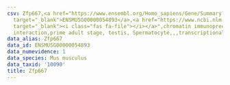 ```yaml
---
csv: Zfp667,<a href="https://www.ensembl.org/Homo_sapiens/Gene/Summary?db=core;g=ENSMUSG00000054893"
  target="_blank">ENSMUSG00000054893</a>,<a href="https://www.ncbi.nlm.nih.gov/pubmed/25450459"
  target="_blank"><i class="fas fa-file"></i></a>",chromatin immunoprecipitation assay,direct
  interaction,prime adult stage, testis, Spermatocyte,,,transcriptional regulation,
data_alias: Zfp667
data_id: ENSMUSG00000054893
data_numevidence: 1
data_species: Mus musculus
data_taxid: '10090'
title: Zfp667
---
```

